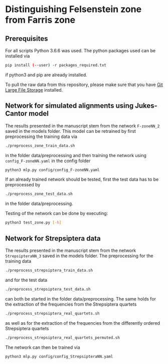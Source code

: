# Distinguishing Felsenstein zone from Farris zone

## Prerequisites

For all scripts Python 3.6.6 was used. The python packages used can be installed via
```sh
pip install (--user) -r packages_required.txt
```
if python3 and pip are already installed.

To pull the raw data from this repository, please make sure that you have [Git Large File Storage](https://git-lfs.github.com/) installed.

## Network for simulated alignments using Jukes-Cantor model

The results presented in the manuscript stem from the network `F-zoneNN_2` saved in the models folder. This model can be retrained by first preprocessing the training data via 
```sh
./preprocess_zone_train_data.sh
```
in the folder data/preprocessing and then training the network using `config_F-zoneNN.yaml` in the config folder
```sh
python3 mlp.py config/config_F-zoneNN.yaml
```
If an already trained network should be tested, first the test data has to be preprocessed by
```sh
./preprocess_zone_test_data.sh
```
in the folder data/preprocessing.

Testing of the network can be done by executing:
```sh
python3 test_zone.py [-h]
```

## Network for Strepsiptera data

The results presented in the manuscript stem from the network `StrepsipteraNN_3` saved in the models folder. The preprocessing for the training data
```sh
./preprocess_strepsiptera_train_data.sh
```
and for the test data
```sh
./preprocess_strepsiptera_test_data.sh
```
can both be started in the folder data/preprocessing. The same holds for the extraction of the frequencies from the Strepsiptera quartets
```sh
./preprocess_strepsiptera_real_quartets.sh
```
as well as for the extraction of the frequencies from the differently ordered Strepsiptera quartets
```sh
./preprocess_strepsiptera_real_quartets_permuted.sh
```
The network can then be trained via
```sh
python3 mlp.py config/config_StrepsipteraNN.yaml
```
